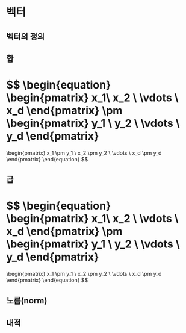 # 벡터

## 벡터의 정의

## 합

$$
\begin{equation}
\begin{pmatrix}
x_1\\ x_2 \\ \vdots \\ x_d
\end{pmatrix} 
\pm 
\begin{pmatrix}
y_1 \\ y_2 \\ \vdots \\ y_d
\end{pmatrix}
= 
\begin{pmatrix}
x_1 \pm y_1 \\ x_2 \pm y_2 \\ \vdots \\ x_d \pm y_d 
\end{pmatrix}
\end{equation}
$$

## 곱

$$
\begin{equation}
\begin{pmatrix}
x_1\\ x_2 \\ \vdots \\ x_d
\end{pmatrix} 
\pm 
\begin{pmatrix}
y_1 \\ y_2 \\ \vdots \\ y_d
\end{pmatrix}
= 
\begin{pmatrix}
x_1 \pm y_1 \\ x_2 \pm y_2 \\ \vdots \\ x_d \pm y_d 
\end{pmatrix}
\end{equation}
$$

## 노름(norm)

## 내적


